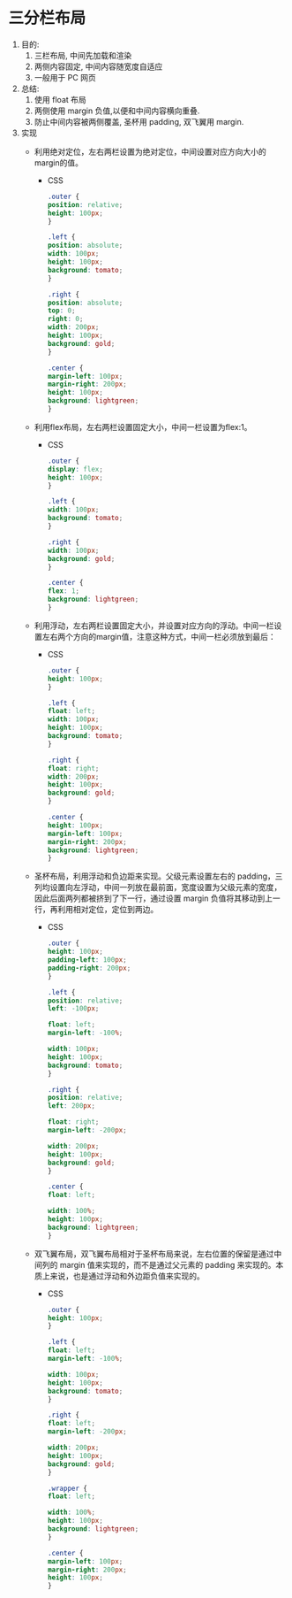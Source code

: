 
# 三分栏布局

1. 目的:
    1. 三栏布局, 中间先加载和渲染
    2. 两侧内容固定, 中间内容随宽度自适应
    3. 一般用于 PC 网页
2. 总结:
    1. 使用 float 布局
    2. 两侧使用 margin 负值,以便和中间内容横向重叠.
    3. 防止中间内容被两侧覆盖, 圣杯用 padding, 双飞翼用 margin.
3. 实现
   - 利用绝对定位，左右两栏设置为绝对定位，中间设置对应方向大小的margin的值。
       - CSS

           ```css
           .outer {
           position: relative;
           height: 100px;
           }

           .left {
           position: absolute;
           width: 100px;
           height: 100px;
           background: tomato;
           }

           .right {
           position: absolute;
           top: 0;
           right: 0;
           width: 200px;
           height: 100px;
           background: gold;
           }

           .center {
           margin-left: 100px;
           margin-right: 200px;
           height: 100px;
           background: lightgreen;
           }
           ```

   - 利用flex布局，左右两栏设置固定大小，中间一栏设置为flex:1。
       - CSS

           ```css
           .outer {
           display: flex;
           height: 100px;
           }

           .left {
           width: 100px;
           background: tomato;
           }

           .right {
           width: 100px;
           background: gold;
           }

           .center {
           flex: 1;
           background: lightgreen;
           }
           ```

   - 利用浮动，左右两栏设置固定大小，并设置对应方向的浮动。中间一栏设置左右两个方向的margin值，注意这种方式，中间一栏必须放到最后：
       - CSS

           ```css
           .outer {
           height: 100px;
           }

           .left {
           float: left;
           width: 100px;
           height: 100px;
           background: tomato;
           }

           .right {
           float: right;
           width: 200px;
           height: 100px;
           background: gold;
           }

           .center {
           height: 100px;
           margin-left: 100px;
           margin-right: 200px;
           background: lightgreen;
           }
           ```

   - 圣杯布局，利用浮动和负边距来实现。父级元素设置左右的 padding，三列均设置向左浮动，中间一列放在最前面，宽度设置为父级元素的宽度，因此后面两列都被挤到了下一行，通过设置 margin 负值将其移动到上一行，再利用相对定位，定位到两边。
       - CSS

           ```css
           .outer {
           height: 100px;
           padding-left: 100px;
           padding-right: 200px;
           }

           .left {
           position: relative;
           left: -100px;

           float: left;
           margin-left: -100%;

           width: 100px;
           height: 100px;
           background: tomato;
           }

           .right {
           position: relative;
           left: 200px;

           float: right;
           margin-left: -200px;

           width: 200px;
           height: 100px;
           background: gold;
           }

           .center {
           float: left;

           width: 100%;
           height: 100px;
           background: lightgreen;
           }
           ```

   - 双飞翼布局，双飞翼布局相对于圣杯布局来说，左右位置的保留是通过中间列的 margin 值来实现的，而不是通过父元素的 padding 来实现的。本质上来说，也是通过浮动和外边距负值来实现的。
       - CSS

           ```css
           .outer {
           height: 100px;
           }

           .left {
           float: left;
           margin-left: -100%;

           width: 100px;
           height: 100px;
           background: tomato;
           }

           .right {
           float: left;
           margin-left: -200px;

           width: 200px;
           height: 100px;
           background: gold;
           }

           .wrapper {
           float: left;

           width: 100%;
           height: 100px;
           background: lightgreen;
           }

           .center {
           margin-left: 100px;
           margin-right: 200px;
           height: 100px;
           }
           ```
